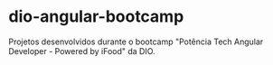 # dio-angular-bootcamp
Projetos desenvolvidos durante o bootcamp "Potência Tech Angular Developer - Powered by iFood" da DIO.
